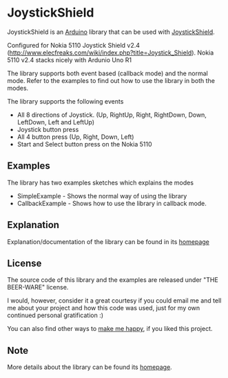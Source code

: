# JoystickShield

JoystickShield is an [Arduino](http://arduino.cc) library that can be used with [JoystickShield](http://www.sparkfun.com/products/9760).

Configured for Nokia 5110 Joystick Shield v2.4 (http://www.elecfreaks.com/wiki/index.php?title=Joystick_Shield). Nokia 5110 v2.4 stacks nicely with Ardunio Uno R1


The library supports both event based (callback mode) and the normal mode. Refer to the examples to find out how to use the library in both the modes.

The library supports the following events

*   All 8 directions of Joystick. (Up, RightUp, Right, RightDown, Down, LeftDown, Left and LeftUp)
*   Joystick button press
*   All 4 button press (Up, Right, Down, Left)
*   Start and Select button press on the Nokia 5110

## Examples

The library has two examples sketches which explains the modes

*   SimpleExample - Shows the normal way of using the library
*   CallbackExample - Shows how to use the library in callback mode.

## Explanation

Explanation/documentation of the library can be found in its [homepage](http://hardwarefun.com/projects/joystick-shield)

## License

The source code of this library and the examples are released under "THE BEER-WARE" license.

I would, however, consider it a great courtesy if you could email me and tell me about your project and how this code was used, just for my own continued personal gratification :)

You can also find other ways to [make me happy](http://sudarmuthu.com/if-you-wanna-thank-me), if you liked this project.

## Note

More details about the library can be found its [homepage](http://hardwarefun.com/projects/joystick-shield).
